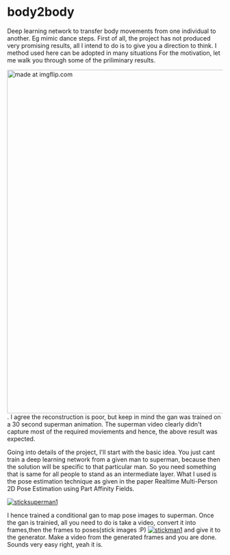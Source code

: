 # body2body
Deep learning network to transfer body movements from one individual to another. Eg mimic dance steps. 
First of all, the project has not produced very promising results, all I intend to do is to give you a direction to think. I method used here can be adopted in many situations
For the motivation, let me walk you through some of the priliminary results. 

<a href="https://imgflip.com/gif/223qo6"><img src="https://i.imgflip.com/223qo6.gif" width="800" title="made at imgflip.com"/></a> . I agree the reconstruction is poor, but keep in mind the gan was trained on a 30 second superman animation. The superman video clearly didn't capture most of the required moviements and hence, the above result was expected.

Going into details of the project, I'll start with the basic idea. You just cant train a deep learning network from a given man to superman, because then the solution will be specific to that particular man. So you need something that is same for all people to stand as an intermediate layer. What I used is the pose estimation technique as given in the paper Realtime Multi-Person 2D Pose Estimation using Part Affinity Fields. 

<a href="https://user-images.githubusercontent.com/8917417/34553776-56a15e34-f14f-11e7-8e15-cf2c20612b58"><img src="https://user-images.githubusercontent.com/8917417/34553776-56a15e34-f14f-11e7-8e15-cf2c20612b58.png" title="sticksuperman1"/></a>

I hence trained a conditional gan to map pose images to superman. Once the gan is trainied, all you need to do is take a video, convert it into frames,then the frames to poses(stick images :P) 
<a href="https://user-images.githubusercontent.com/8917417/34553779-57181b64-f14f-11e7-89f4-56510dcf783c"><img src="https://user-images.githubusercontent.com/8917417/34553779-57181b64-f14f-11e7-89f4-56510dcf783c.png" title="stickman1"/></a>
and give it to the generator. Make a video from the generated frames and you are done. Sounds very easy right, yeah it is.







